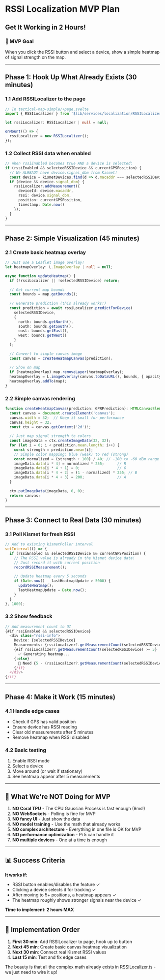 # RSSI Localization MVP Plan
## Get It Working in 2 Hours!

### 🎯 MVP Goal
When you click the RSSI button and select a device, show a simple heatmap of signal strength on the map.

---

## Phase 1: Hook Up What Already Exists (30 minutes)

### 1.1 Add RSSILocalizer to the page
```typescript
// In tactical-map-simple/+page.svelte
import { RSSILocalizer } from '$lib/services/localization/RSSILocalizer';

let rssiLocalizer: RSSILocalizer | null = null;

onMount(() => {
  rssiLocalizer = new RSSILocalizer();
});
```

### 1.2 Collect RSSI data when enabled
```typescript
// When rssiEnabled becomes true AND a device is selected:
if (rssiEnabled && selectedRSSIDevice && currentGPSPosition) {
  // We ALREADY have device.signal_dbm from Kismet!
  const device = kismetDevices.find(d => d.macaddr === selectedRSSIDevice);
  if (device && device.signal_dbm) {
    rssiLocalizer.addMeasurement({
      deviceId: device.macaddr,
      rssi: device.signal_dbm,
      position: currentGPSPosition,
      timestamp: Date.now()
    });
  }
}
```

---

## Phase 2: Simple Visualization (45 minutes)

### 2.1 Create basic heatmap overlay
```typescript
// Just use a Leaflet image overlay!
let heatmapOverlay: L.ImageOverlay | null = null;

async function updateHeatmap() {
  if (!rssiLocalizer || !selectedRSSIDevice) return;
  
  // Get current map bounds
  const bounds = map.getBounds();
  
  // Generate prediction (this already works!)
  const prediction = await rssiLocalizer.predictForDevice(
    selectedRSSIDevice,
    {
      north: bounds.getNorth(),
      south: bounds.getSouth(),
      east: bounds.getEast(),
      west: bounds.getWest()
    }
  );
  
  // Convert to simple canvas image
  const canvas = createHeatmapCanvas(prediction);
  
  // Show on map
  if (heatmapOverlay) map.removeLayer(heatmapOverlay);
  heatmapOverlay = L.imageOverlay(canvas.toDataURL(), bounds, { opacity: 0.6 });
  heatmapOverlay.addTo(map);
}
```

### 2.2 Simple canvas rendering
```typescript
function createHeatmapCanvas(prediction: GPRPrediction): HTMLCanvasElement {
  const canvas = document.createElement('canvas');
  canvas.width = 32;  // Keep it small for performance
  canvas.height = 32;
  const ctx = canvas.getContext('2d')!;
  
  // Just map signal strength to colors
  const imageData = ctx.createImageData(32, 32);
  for (let i = 0; i < prediction.mean.length; i++) {
    const strength = prediction.mean[i];
    // Simple color mapping: blue (weak) to red (strong)
    const normalized = (strength + 100) / 40; // -100 to -60 dBm range
    imageData.data[i * 4] = normalized * 255;      // R
    imageData.data[i * 4 + 1] = 0;                 // G  
    imageData.data[i * 4 + 2] = (1 - normalized) * 255; // B
    imageData.data[i * 4 + 3] = 200;               // A
  }
  
  ctx.putImageData(imageData, 0, 0);
  return canvas;
}
```

---

## Phase 3: Connect to Real Data (30 minutes)

### 3.1 Poll Kismet for fresh RSSI
```typescript
// Add to existing kismetPoller interval
setInterval(() => {
  if (rssiEnabled && selectedRSSIDevice && currentGPSPosition) {
    // The RSSI value is already in the Kismet device data!
    // Just record it with current position
    recordRSSIMeasurement();
    
    // Update heatmap every 5 seconds
    if (Date.now() - lastHeatmapUpdate > 5000) {
      updateHeatmap();
      lastHeatmapUpdate = Date.now();
    }
  }
}, 1000);
```

### 3.2 Show feedback
```typescript
// Add measurement count to UI
{#if rssiEnabled && selectedRSSIDevice}
  <div class="rssi-info">
    Device: {selectedRSSIDevice}
    Measurements: {rssiLocalizer?.getMeasurementCount(selectedRSSIDevice) || 0}
    {#if rssiLocalizer?.getMeasurementCount(selectedRSSIDevice) >= 5}
      ✅ Generating heatmap...
    {:else}
      📡 Need {5 - (rssiLocalizer?.getMeasurementCount(selectedRSSIDevice) || 0)} more measurements
    {/if}
  </div>
{/if}
```

---

## Phase 4: Make it Work (15 minutes)

### 4.1 Handle edge cases
- Check if GPS has valid position
- Ensure device has RSSI reading
- Clear old measurements after 5 minutes
- Remove heatmap when RSSI disabled

### 4.2 Basic testing
1. Enable RSSI mode
2. Select a device  
3. Move around (or wait if stationary)
4. See heatmap appear after 5 measurements

---

## 🚫 What We're NOT Doing for MVP

1. **NO Coral TPU** - The CPU Gaussian Process is fast enough (9ms!)
2. **NO WebSockets** - Polling is fine for MVP
3. **NO fancy UI** - Just show the data
4. **NO model training** - Use the math that already works
5. **NO complex architecture** - Everything in one file is OK for MVP
6. **NO performance optimization** - Pi 5 can handle it
7. **NO multiple devices** - One at a time is enough

---

## 📊 Success Criteria

**It works if:**
- RSSI button enables/disables the feature ✓
- Clicking a device selects it for tracking ✓  
- After moving to 5+ positions, a heatmap appears ✓
- The heatmap roughly shows stronger signals near the device ✓

**Time to implement: 2 hours MAX**

---

## 🔧 Implementation Order

1. **First 30 min**: Add RSSILocalizer to page, hook up to button
2. **Next 45 min**: Create basic canvas heatmap visualization  
3. **Next 30 min**: Connect real Kismet RSSI values
4. **Last 15 min**: Test and fix edge cases

The beauty is that all the complex math already exists in RSSILocalizer.ts - we just need to wire it up!